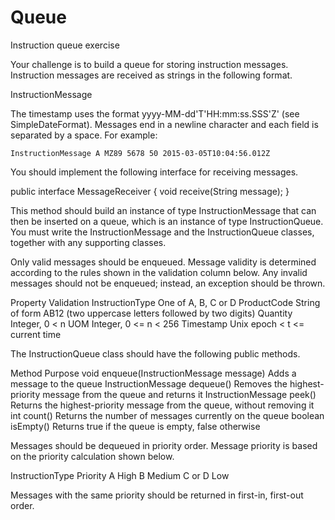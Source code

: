 # Queue
Instruction queue exercise



Your challenge is to build a queue for storing instruction messages. Instruction messages are received as strings in the following format.

InstructionMessage <InstructionType> <ProductCode> <Quantity> <UOM> <Timestamp>

The timestamp uses the format yyyy-MM-dd'T'HH:mm:ss.SSS'Z' (see SimpleDateFormat). Messages end in a newline character and each field is separated by a space. For example:

	InstructionMessage A MZ89 5678 50 2015-03-05T10:04:56.012Z

You should implement the following interface for receiving messages.

public interface MessageReceiver {
    void receive(String message);
}	

This method should build an instance of type InstructionMessage that can then be inserted on a queue, which is an instance of type InstructionQueue. You must write the InstructionMessage and the InstructionQueue classes, together with any supporting classes.

Only valid messages should be enqueued. Message validity is determined according to the rules shown in the validation column below. Any invalid messages should not be enqueued; instead, an exception should be thrown.

Property
Validation
InstructionType
One of A, B, C or D
ProductCode
String of form AB12 (two uppercase letters followed by two digits)
Quantity
Integer, 0 < n
UOM
Integer, 0 <= n < 256
Timestamp
 Unix epoch < t <= current time


The InstructionQueue class should have the following public methods.

Method
Purpose
void enqueue(InstructionMessage message)
Adds a message to the queue
InstructionMessage dequeue()
Removes the highest-priority message from the queue and returns it
InstructionMessage peek()
Returns the highest-priority message from the queue, without removing it
int count()
Returns the number of messages currently on the queue
boolean isEmpty()
Returns true if the queue is empty, false otherwise


Messages should be dequeued in priority order. Message priority is based on the priority calculation shown below.

InstructionType
Priority
A
High
B
Medium
C or D
Low


Messages with the same priority should be returned in first-in, first-out order.



